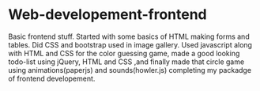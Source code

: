 # Web-developement-frontend
Basic frontend stuff. Started with some basics of HTML making forms and tables. Did CSS and bootstrap used in image gallery. Used javascript along with HTML and CSS for the color guessing game, made a good looking todo-list using jQuery, HTML and CSS ,and finally made that circle game using animations(paperjs) and sounds(howler.js) completing my packadge of frontend developement.
